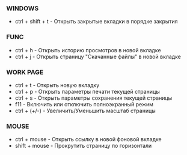 ### WINDOWS
- ctrl + shift + t - Открыть закрытые вкладки в порядке закрытия

### FUNC
- ctrl + h - Открыть историю просмотров в новой вкладке
- ctrl + j - Открыть страницу "Скачанные файлы" в новой вкладке

### WORK PAGE
- ctrl + t - Открыть новую вкладку
- ctrl + p - Открыть параметры печати текущей страницы
- ctrl + s - Открыть параметры сохранения текущей страницы
- f11 - Включить или отключить полноэкранный режим
- ctrl + (+/-) - Увеличить/Уменьшить масштаб страницы

### MOUSE
- ctrl + mouse - Открыть ссылку в новой фоновой вкладке
- shift + mouse - Прокрутить страницу по горизонтали
